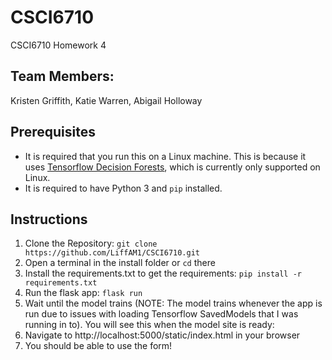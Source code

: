 # CSCI6710
CSCI6710 Homework 4

## Team Members:
Kristen Griffith, Katie Warren, Abigail Holloway

## Prerequisites
- It is required that you run this on a Linux machine. This is because it uses [Tensorflow Decision Forests](https://www.tensorflow.org/decision_forests), which is currently only supported on Linux.
- It is required to have Python 3 and `pip` installed.

## Instructions
1. Clone the Repository: `git clone https://github.com/LiffAM1/CSCI6710.git`
2. Open a terminal in the install folder or `cd` there
2. Install the requirements.txt to get the requirements: `pip install -r requirements.txt`
3. Run the flask app: `flask run`
4. Wait until the model trains (NOTE: The model trains whenever the app is run due to issues with loading Tensorflow SavedModels that I was running in to). You will see this when the model site is ready:
5. Navigate to http://localhost:5000/static/index.html in your browser
6. You should be able to use the form!